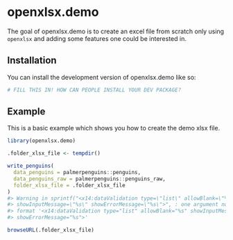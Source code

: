 
<!-- README.md is generated from README.Rmd. Please edit that file -->

# openxlsx.demo

<!-- badges: start -->
<!-- badges: end -->

The goal of openxlsx.demo is to create an excel file from scratch only
using `openxlsx` and adding some features one could be interested in.

## Installation

You can install the development version of openxlsx.demo like so:

``` r
# FILL THIS IN! HOW CAN PEOPLE INSTALL YOUR DEV PACKAGE?
```

## Example

This is a basic example which shows you how to create the demo xlsx
file.

``` r
library(openxlsx.demo)

.folder_xlsx_file <- tempdir()

write_penguins(
  data_penguins = palmerpenguins::penguins,
  data_penguins_raw = palmerpenguins::penguins_raw,
  folder_xlsx_file = .folder_xlsx_file
)
#> Warning in sprintf("<x14:dataValidation type=\"list\" allowBlank=\"%s\"
#> showInputMessage=\"%s\" showErrorMessage=\"%s\">", : one argument not used by
#> format '<x14:dataValidation type="list" allowBlank="%s" showInputMessage="%s"
#> showErrorMessage="%s">'

browseURL(.folder_xlsx_file)
```
